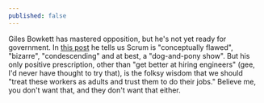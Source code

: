 ```yaml
---
published: false
---
```


Giles Bowkett has mastered opposition, but he's not yet ready for government. In [this post](http://gilesbowkett.blogspot.com.au/2014/09/why-scrum-should-basically-just-die-in.html) he tells us Scrum is "conceptually flawed", "bizarre", "condescending" and at best, a "dog-and-pony show". But his only positive prescription, other than "get better at hiring engineers" (gee, I'd never have thought to try that), is the folksy wisdom that we should "treat these workers as adults and trust them to do their jobs." Believe me, you don't want that, and they don't want that either.


